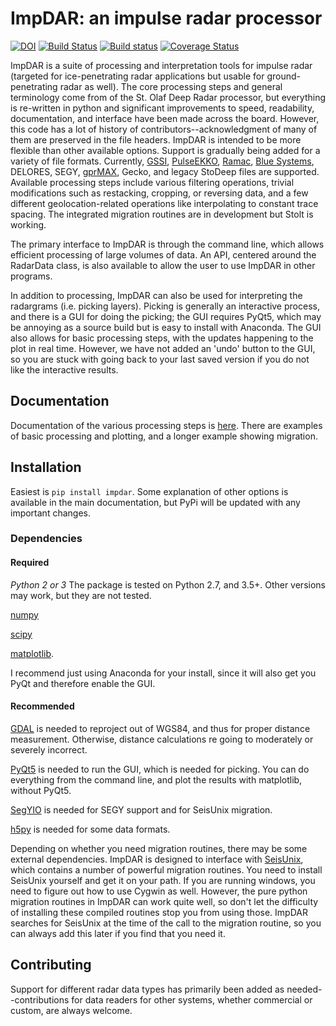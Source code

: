 # ImpDAR: an impulse radar processor

[![DOI](https://zenodo.org/badge/134008583.svg)](https://zenodo.org/badge/latestdoi/134008583) [![Build Status](https://app.travis-ci.com/dlilien/ImpDAR.svg?branch=master)](https://travis-ci.org/dlilien/ImpDAR) [![Build status](https://ci.appveyor.com/api/projects/status/uuef8aio2xbgiux8?svg=true)](https://ci.appveyor.com/project/dlilien/impdar) [![Coverage Status](https://coveralls.io/repos/github/dlilien/ImpDAR/badge.svg?branch=master)](https://coveralls.io/github/dlilien/ImpDAR?branch=master)

ImpDAR is a suite of processing and interpretation tools for impulse radar (targeted for ice-penetrating radar applications but usable for ground-penetrating radar as well). The core processing steps and general terminology come from of the St. Olaf Deep Radar processor, but everything is re-written in python and significant improvements to speed, readability, documentation, and interface have been made across the board. However, this code has a lot of history of contributors--acknowledgment of many of them are preserved in the file headers. ImpDAR is intended to be more flexible than other available options. Support is gradually being added for a variety of file formats. Currently, [GSSI](http://www.geophysical.com), [PulseEKKO](http://www.sensoft.ca), [Ramac](http://www.malagpr.com), [Blue Systems](http://www.bluesystem.ca/ice-penetrating-radar.html), DELORES, SEGY, [gprMAX](http://www.gprmax.com), Gecko, and legacy StoDeep files are supported. Available processing steps include various filtering operations, trivial modifications such as restacking, cropping, or reversing data, and a few different geolocation-related operations like interpolating to constant trace spacing. The integrated migration routines are in development but Stolt is working.

The primary interface to ImpDAR is through the command line, which allows efficient processing of large volumes of data. An API, centered around the RadarData class, is also available to allow the user to use ImpDAR in other programs.

In addition to processing, ImpDAR can also be used for interpreting the radargrams (i.e. picking layers). Picking is generally an interactive process, and there is a GUI for doing the picking; the GUI requires PyQt5, which may be annoying as a source build but is easy to install with Anaconda. The GUI also allows for basic processing steps, with the updates happening to the plot in real time. However, we have not added an 'undo' button to the GUI, so you are stuck with going back to your last saved version if you do not like the interactive results.

## Documentation

Documentation of the various processing steps is [here](https://impdar.readthedocs.io/en/latest/). There are examples of basic processing and plotting, and a longer example showing migration.

## Installation

Easiest is `pip install impdar`. Some explanation of other options is available in the main documentation, but PyPi will be updated with any important changes.

### Dependencies

#### Required
*Python 2 or 3* The package is tested on Python 2.7, and 3.5+. Other versions may work, but they are not tested.

[numpy](http://www.scipy.org)

[scipy](http://numpy.org)

[matplotlib](http://matplotlib.org).

I recommend just using Anaconda for your install, since it will also get you PyQt and therefore enable the GUI.

#### Recommended
[GDAL](http://gdal.org) is needed to reproject out of WGS84, and thus for proper distance measurement. Otherwise, distance calculations re going to moderately or severely incorrect.

[PyQt5](https://pypi.org/project/PyQt5/) is needed to run the GUI, which is needed for picking. You can do everything from the command line, and plot the results with matplotlib, without PyQt5.

[SegYIO](https://github.com/equinor/segyio/) is needed for SEGY support and for SeisUnix migration.

[h5py](https://h5py.org) is needed for some data formats.

Depending on whether you need migration routines, there may be some external dependencies. ImpDAR is designed to interface with [SeisUnix](http://https://github.com/JohnWStockwellJr/SeisUnix), which contains a number of powerful migration routines. You need to install SeisUnix yourself and get it on your path. If you are running windows, you need to figure out how to use Cygwin as well. However, the pure python migration routines in ImpDAR can work quite well, so don't let the difficulty of installing these compiled routines stop you from using those. ImpDAR searches for SeisUnix at the time of the call to the migration routine, so you can always add this later if you find that you need it.

## Contributing

Support for different radar data types has primarily been added as needed--contributions for data readers for other systems, whether commercial or custom, are always welcome.
